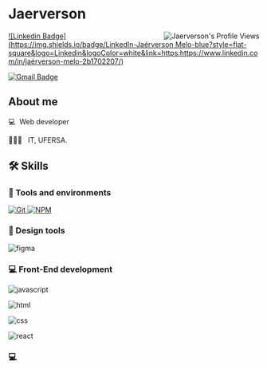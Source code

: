 #  Jaerverson

<img align="right" src="https://komarev.com/ghpvc/?username=Jaérverson Melo" alt="Jaerverson's Profile Views" />

[![Linkedin Badge](https://img.shields.io/badge/LinkedIn-Jaérverson Melo-blue?style=flat-square&logo=Linkedin&logoColor=white&link=https:https://www.linkedin.com/in/jaérverson-melo-2b1702207/)](https://www.linkedin.com/in/jaérverson-melo-2b1702207/)

[![Gmail Badge](https://img.shields.io/badge/hiansebasthian.silva@gmail.com-c14438?style=flat-square&logo=Gmail&logoColor=white&link=mailto:jaerversonwagner@gmail.com
)](mailto:jaerversonwagner@gmail.com)

##  About me

💻 &nbsp;Web developer 

🧑🏻‍💻 &nbsp; IT, UFERSA.


##  🛠️ Skills

###  :wrench: Tools and environments

<!-- GIT -->

<a href="#">

<img alt="Git" src="https://img.shields.io/badge/Git-F05032.svg?style=for-the-badge&logo=git&logoColor=white" />

</a>

<!-- NPM -->

<a href="#">
<img alt="NPM" src="https://img.shields.io/badge/NPM-CB3837.svg?style=for-the-badge&logo=npm&logoColor=white" />
</a>

### 🎨 Design tools

![figma](https://img.shields.io/badge/Figma-F24E1E?style=for-the-badge&logo=figma&logoColor=white)

###  :computer: Front-End development
![javascript](https://img.shields.io/badge/JavaScript-F7DF1E?style=for-the-badge&logo=javascript&logoColor=black)

![html](https://img.shields.io/badge/HTML5-E34F26?style=for-the-badge&logo=html5&logoColor=white)

![css](https://img.shields.io/badge/CSS3-1572B6?style=for-the-badge&logo=css3&logoColor=white)

![react](https://img.shields.io/badge/React-20232A?style=for-the-badge&logo=react&logoColor=61DAFB)

###  :computer: 
